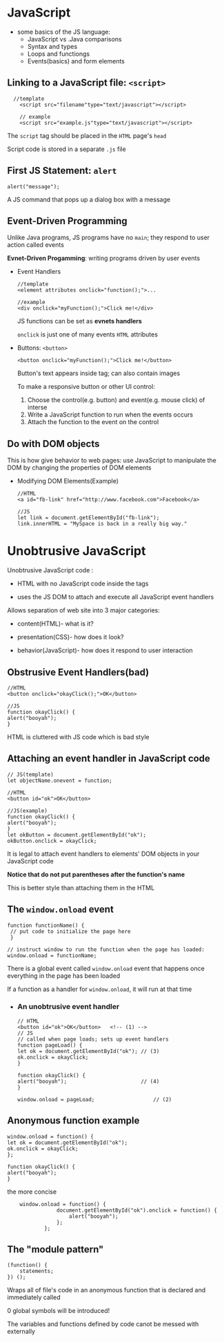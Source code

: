 # JavaScript
* some basics of the JS language:
    * JavaScript vs .Java comparisons
    * Syntax and types
    * Loops and functiongs
    * Events(basics) and form elements
## Linking to a JavaScript file: `<script>`
```
  //template
    <script src="filename"type="text/javascript"></script>

    // example
    <script src="example.js"type="text/javascript"></script>
```
The `script` tag should be placed in the `HTML` page's `head`  

Script code is stored in a separate `.js` file    

## First JS Statement: `alert`
```
alert("message");
```
A JS command that pops up a dialog box with a message  

## Event-Driven Programming
Unlike Java programs, JS programs have no `main`; they respond to user action called events 

**Evnet-Driven Progamming**: writing programs driven by user events

* Event Handlers
    ```
    //template
    <element attributes onclick="function();">...
    
    //example
    <div onclick="myFunction();">Click me!</div>
    ```
    JS functions can be set as **evnets handlers** 

    `onclick` is just one of many events `HTML` attributes  
* Buttons: `<button>`
    ```
    <button onclick="myFunction();">Click me!</button>
    ```
    Button's text appears inside tag; can also contain images  

    To make a responsive button or other UI control:  
     1. Choose the control(e.g. button) and event(e.g. mouse click) of interse
     2. Write a JavaScript function to run when the events occurs
     3. Attach the function to the event on the control
## Do with DOM objects
This is how give behavior to web pages: use JavaScript to manipulate the DOM by changing the properties of DOM elements
* Modifying DOM Elements(Example)
    ```
    //HTML
    <a id="fb-link" href="http://www.facebook.com">Facebook</a>
    
    //JS
    let link = document.getElementById("fb-link");
    link.innerHTML = "MySpace is back in a really big way."
     ``` 
# Unobtrusive JavaScript
Unobtrusive JavaScript code :  
* HTML with no JavaScript code inside the tags

* uses the JS DOM to attach and execute all JavaScript event handlers  

Allows separation of web site into 3 major categories:  
* content(HTML)- what is it?

* presentation(CSS)- how does it look? 

* behavior(JavaScript)- how does it respond to user interaction

## Obstrusive Event Handlers(bad)
    //HTML
    <button onclick="okayClick();">OK</button>

    //JS
    function okayClick() {
    alert("booyah");
    }
HTML is cluttered with JS code which is bad style

## Attaching an event handler in JavaScript code
    // JS(template)
    let objectName.onevent = function;

    //HTML
    <button id="ok">OK</button>

    //JS(example)
    function okayClick() {
    alert("booyah");
    }
    let okButton = document.getElementById("ok");
    okButton.onclick = okayClick;
It is legal to attach event handlers to elements' DOM objects in your JavaScript code 

**Notice that do not put parentheses after the function's name**  

This is better style than attaching them in the HTML  

## The `window.onload` event
    function functionName() {
     // put code to initialize the page here
     }

    // instruct window to run the function when the page has loaded:
    window.onload = functionName;
There is a global event called `window.onload` event that happens once everything in the page has been loaded

If a function as a handler for `window.onload`, it will run at that time
* ### An unobtrusive event handler
    ```
    // HTML
    <button id="ok">OK</button>   <!-- (1) -->
    // JS
    // called when page loads; sets up event handlers
    function pageLoad() {
    let ok = document.getElementById("ok"); // (3)   
    ok.onclick = okayClick;
    }
            
    function okayClick() {
    alert("booyah");                        // (4)
    }
            
    window.onload = pageLoad;                   // (2)
    ```
## Anonymous function example
    window.onload = function() {
    let ok = document.getElementById("ok");
    ok.onclick = okayClick;
    };

    function okayClick() {
    alert("booyah");
    }
the more concise
```
    window.onload = function() {
                document.getElementById("ok").onclick = function() {
                    alert("booyah");
                };
            };
```    
## The "module pattern"
    (function() {
        statements;
    }) ();
Wraps all of file's code in an anonymous function that is declared and immediately called  

0 global symbols will be introduced!  

The variables and functions defined by code canot be messed with externally  